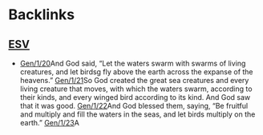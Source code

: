 
# Backlinks
## [ESV](<ESV.md>)
- [Gen/1/20](<../../Gen/1/20.md>)And God said, “Let the waters swarm with swarms of living creatures, and let birdsg fly above the earth across the expanse of the heavens.” [Gen/1/21](<../../Gen/1/21.md>)So God created the great sea creatures and every living creature that moves, with which the waters swarm, according to their kinds, and every winged bird according to its kind. And God saw that it was good. [Gen/1/22](<../../Gen/1/22.md>)And God blessed them, saying, “Be fruitful and multiply and fill the waters in the seas, and let birds multiply on the earth.” [Gen/1/23](<../../Gen/1/23.md>)A

